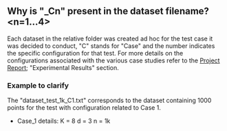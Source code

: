 
## Why is "_Cn" present in the dataset filename? <n=1...4>

Each dataset in the relative folder was created ad hoc for the test case it was decided to conduct, "C" stands for "Case" and the number indicates the specific configuration for that test. For more details on the configurations associated with the various case studies refer to the [Project Report](utils/doc/Project_Report.txt); "Experimental Results" section.

### Example to clarify

The "dataset_test_1k_C1.txt" corresponds to the dataset containing 1000 points for the test with configuration related to Case 1.

- Case_1 details: K = 8  d = 3  n = 1k
